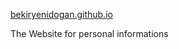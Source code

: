  [bekiryenidogan.github.io](bekiryenidogan.github.io)
<p> The Website for personal informations </p>
